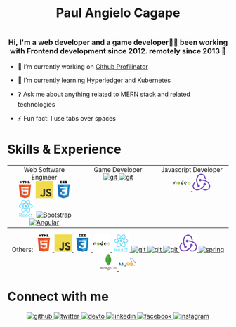 <h1 align="center">Paul Angielo Cagape</h1>
<p align="center" style="color:red;font-size:40px;">
</p>
<h3 align="center"></h3>

### <div align="center">Hi, I'm a web developer and a game developer👨‍💻 been working with Frontend development since 2012. remotely since 2013 🚀</div>  
  

- 🔭 I’m currently working on [Github Profilinator](https://github.com/rishavanand/github-profilinator)  
  

- 🌱 I’m currently learning Hyperledger and Kubernetes  
  

- ❓ Ask me about anything related to MERN stack and related technologies  
  

- ⚡ Fun fact: I use tabs over spaces  

# Skills & Experience
<div align="center">
    <table width="100%">
        <tr width="100%">
            <td valign="top" align="center" width="33%">
                Web Software Engineer
                <div align="center">
                    <a href="https://www.w3.org/html/" target="_blank" rel="noreferrer">
                        <img src="https://raw.githubusercontent.com/devicons/devicon/master/icons/html5/html5-original-wordmark.svg"
                            alt="html5" width="40" height="40" />
                    </a>
                    <a href="https://developer.mozilla.org/en-US/docs/Web/JavaScript" target="_blank" rel="noreferrer">
                        <img src="https://raw.githubusercontent.com/devicons/devicon/master/icons/javascript/javascript-original.svg"
                            alt="javascript" width="40" height="40" />
                    </a>
                    <a href="https://www.w3schools.com/css/" target="_blank" rel="noreferrer">
                        <img src="https://raw.githubusercontent.com/devicons/devicon/master/icons/css3/css3-original-wordmark.svg"
                            alt="css3" width="40" height="40" />
                    </a>
                    <a href="https://reactjs.org/" target="_blank" rel="noreferrer">
                        <img src="https://raw.githubusercontent.com/devicons/devicon/master/icons/react/react-original-wordmark.svg"
                            alt="react" width="40" height="40" />
                    </a>
                    <a href="https://getbootstrap.com/" target="_blank" rel="noreferrer">
                        <img src="https://profilinator.rishav.dev/skills-assets/bootstrap-plain.svg" alt="Bootstrap"
                            width="40" height="40" />
                    </a>
                    <a href="https://angularjs.org/" target="_blank" rel="noreferrer">
                        <img src="https://profilinator.rishav.dev/skills-assets/angularjs-original.svg" alt="Angular" width="40" height="40" />  
                    </a>
                </div>
            </td>
            <td valign="top" align="center" width="33%">
                Game Developer
                <div align="center">
                    <a href="https://impactjs.com/" target="_blank" rel="noreferrer">
                        <img src="https://impactjs.com/templates/impact/impact.png" alt="git" width="100" height="40" />
                    </a>
                    <a href="https://phaser.io/" target="_blank" rel="noreferrer">
                        <img src="https://phaser.io/images/logo/logo-download-2d.png" alt="git" width="120"
                            height="40" />
                    </a>
                </div>
            </td>
            <td valign="top" align="center" width="33%">
                Javascript Developer
                <div align="center">
                    <a href="https://nodejs.org" target="_blank" rel="noreferrer">
                        <img src="https://raw.githubusercontent.com/devicons/devicon/master/icons/nodejs/nodejs-original-wordmark.svg"
                            alt="nodejs" width="40" height="40" />
                    </a>
                    <a href="https://redux.js.org" target="_blank" rel="noreferrer">
                        <img src="https://raw.githubusercontent.com/devicons/devicon/master/icons/redux/redux-original.svg"
                            alt="redux" width="40" height="40" />
                    </a>
                </div>
            </td>
        </tr>
    </table>
</div>
<p align="center">
    Others:
    <a href="https://www.w3.org/html/" target="_blank" rel="noreferrer">
        <img src="https://raw.githubusercontent.com/devicons/devicon/master/icons/html5/html5-original-wordmark.svg"
            alt="html5" width="40" height="40" />
    </a>
    <a href="https://developer.mozilla.org/en-US/docs/Web/JavaScript" target="_blank" rel="noreferrer">
        <img src="https://raw.githubusercontent.com/devicons/devicon/master/icons/javascript/javascript-original.svg"
            alt="javascript" width="40" height="40" />
    </a>
    <a href="https://www.w3schools.com/css/" target="_blank" rel="noreferrer">
        <img src="https://raw.githubusercontent.com/devicons/devicon/master/icons/css3/css3-original-wordmark.svg"
            alt="css3" width="40" height="40" />
    </a>
    <a href="https://nodejs.org" target="_blank" rel="noreferrer">
        <img src="https://raw.githubusercontent.com/devicons/devicon/master/icons/nodejs/nodejs-original-wordmark.svg"
            alt="nodejs" width="40" height="40" />
    </a>
    <a href="https://reactjs.org/" target="_blank" rel="noreferrer">
        <img src="https://raw.githubusercontent.com/devicons/devicon/master/icons/react/react-original-wordmark.svg"
            alt="react" width="40" height="40" />
    </a>
    <a href="https://git-scm.com/" target="_blank" rel="noreferrer">
        <img src="https://www.vectorlogo.zone/logos/git-scm/git-scm-icon.svg" alt="git" width="40" height="40" />
    </a>
    <a href="https://impactjs.com/" target="_blank" rel="noreferrer">
        <img src="https://impactjs.com/templates/impact/impact.png" alt="git" width="100" height="40" />
    </a>
    <a href="https://phaser.io/" target="_blank" rel="noreferrer">
        <img src="https://phaser.io/images/logo/logo-download-2d.png" alt="git" width="120" height="40" />
    </a>
    <a href="https://redux.js.org" target="_blank" rel="noreferrer">
        <img src="https://raw.githubusercontent.com/devicons/devicon/master/icons/redux/redux-original.svg" alt="redux"
            width="40" height="40" />
    </a>
    <a href="https://spring.io/" target="_blank" rel="noreferrer">
        <img src="https://www.vectorlogo.zone/logos/springio/springio-icon.svg" alt="spring" width="40" height="40" />
    </a>
    <a href="https://www.mongodb.com/" target="_blank" rel="noreferrer">
        <img src="https://raw.githubusercontent.com/devicons/devicon/master/icons/mongodb/mongodb-original-wordmark.svg"
            alt="mongodb" width="40" height="40" />
    </a>
    <a href="https://www.mysql.com/" target="_blank" rel="noreferrer">
        <img src="https://raw.githubusercontent.com/devicons/devicon/master/icons/mysql/mysql-original-wordmark.svg"
            alt="mysql" width="40" height="40" />
    </a>
</p>

# Connect with me
<div align="center">
    <a href="https://github.com/rishavanand" target="_blank">
        <img src=https://img.shields.io/badge/github-%2324292e.svg?&style=for-the-badge&logo=github&logoColor=white
            alt=github style="margin-bottom: 5px;" />
    </a>
    <a href="https://twitter.com/iamrishavanand" target="_blank">
        <img src=https://img.shields.io/badge/twitter-%2300acee.svg?&style=for-the-badge&logo=twitter&logoColor=white
            alt=twitter style="margin-bottom: 5px;" />
    </a>
    <a href="https://dev.to/rishavanand" target="_blank">
        <img src=https://img.shields.io/badge/dev.to-%2308090A.svg?&style=for-the-badge&logo=dev.to&logoColor=white
            alt=devto style="margin-bottom: 5px;" />
    </a>
    <a href="https://linkedin.com/in/rishavanand" target="_blank">
        <img src=https://img.shields.io/badge/linkedin-%231E77B5.svg?&style=for-the-badge&logo=linkedin&logoColor=white
            alt=linkedin style="margin-bottom: 5px;" />
    </a>
    <a href="https://www.facebook.com/iamrishavanand" target="_blank">
        <img src=https://img.shields.io/badge/facebook-%232E87FB.svg?&style=for-the-badge&logo=facebook&logoColor=white
            alt=facebook style="margin-bottom: 5px;" />
    </a>
    <a href="https://instagram.com/iamrishavanand" target="_blank">
        <img src=https://img.shields.io/badge/instagram-%23000000.svg?&style=for-the-badge&logo=instagram&logoColor=white
            alt=instagram style="margin-bottom: 5px;" />
    </a>
</div>
